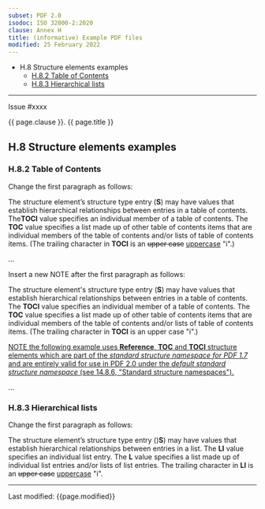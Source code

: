 ```yaml
---
subset: PDF 2.0
isodoc: ISO 32000-2:2020
clause: Annex H
title: (informative) Example PDF files
modified: 25 February 2022
---
```


<ul class="noprint">
  <li>H.8 Structure elements examples
    <ul>
      <li><a href="#HH.8.2">H.8.2 Table of Contents</a>
      </li>
      <li><a href="#HH.8.3">H.8.3 Hierarchical lists</a>
      </li>
    </ul>
  </li>
</ul>
<hr>

<link rel="stylesheet" href="../assets/iso-style.css">
<div class="isostyle">
<div class="fixedpopup" id="issuelink">
    Issue #xxxx
</div>

<p class="fake-h1">{{ page.clause }}. {{ page.title }}</p>

<h2 id="HH.8">H.8 Structure elements examples</h2>

<h3 id="HH.8.2">H.8.2 Table of Contents</h3>

<p class="location">Change the first paragraph as follows:</p>

<p>
The structure element’s structure type entry (<b>S</b>) may have values that establish hierarchical relationships between entries in a table of contents. The<b>TOCI</b> value specifies an individual member of a table of contents. The <b>TOC</b> value specifies a list made up of other table of contents items that are individual members of the table of contents and/or lists of table of contents items. (The trailing character in <b>TOCI</b> is an <del onMouseEnter="mouseEnter(this)" data-issue="75">upper case</del> <ins onMouseEnter="mouseEnter(this)" data-issue="75">uppercase</ins> "i".)
</p>

<p>...</p>

<p class="location">Insert a new NOTE after the first paragraph as follows:</p>

<p>
The structure element's structure type entry (<b>S</b>) may have values that establish hierarchical relationships between entries in a table of contents.
The <b>TOCI</b> value specifies an individual member of a table of contents. The <b>TOC</b> value specifies a list made up of other table of contents items that
are individual members of the table of contents and/or lists of table of contents items. (The trailing character in <b>TOCI</b> is an upper case "i".)
</p>

<p class="hangingindent">
<ins onMouseEnter="mouseEnter(this)" data-issue="62">NOTE the following example uses <b>Reference</b>, <b>TOC</b> and <b>TOCI</b> structure elements which are
part of the <i>standard structure namespace for PDF 1.7</i> and are entirely valid for use in PDF 2.0 under the <i>default standard structure namespace</i>
(see 14.8.6, "Standard structure namespaces").</ins>
</p>

<p>...</p>

<h3 id="HH.8.3">H.8.3 Hierarchical lists</h3>

<p class="location">Change the first paragraph as follows:</p>

<p>
The structure element’s structure type entry ()<b>S</b>) may have values that establish hierarchical relationships between entries in a list. The <b>LI</b> value specifies an individual list entry. The <b>L</b> value specifies a list made up of individual list entries and/or lists of list entries. The trailing character in <b>LI</b> is an <del onMouseEnter="mouseEnter(this)" data-issue="75">upper case</del> <ins onMouseEnter="mouseEnter(this)" data-issue="75">uppercase</ins> "i".
</p>

</div>


<hr>
<p class="footnote">Last modified: {{page.modified}}</p>
